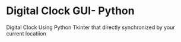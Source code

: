 # Digital Clock GUI- Python
 Digital Clock Using Python Tkinter that directly synchronized by your current locatiion
